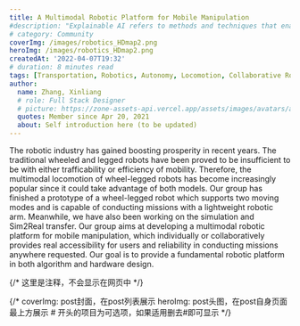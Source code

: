 ```yaml
---
title: A Multimodal Robotic Platform for Mobile Manipulation
#description: "Explainable AI refers to methods and techniques that enable humans."
# category: Community
coverImg: /images/robotics_HDmap2.png
heroImg: /images/robotics_HDmap2.png
createdAt: '2022-04-07T19:32'
# duration: 8 minutes read
tags: [Transportation, Robotics, Autonomy, Locomotion, Collaborative Robot]
author:
  name: Zhang, Xinliang
  # role: Full Stack Designer
  # picture: https://zone-assets-api.vercel.app/assets/images/avatars/avatar_2.jpg
  quotes: Member since Apr 20, 2021
  about: Self introduction here (to be updated)
---
```


The robotic industry has gained boosting prosperity in recent years. The traditional wheeled and legged robots 
have been proved to be insufficient to be with either trafficability or efficiency of mobility. Therefore, 
the multimodal locomotion of wheel-legged robots has become increasingly popular since it could take advantage 
of both models. Our group has finished a prototype of a wheel-legged robot which supports two moving modes and 
is capable of conducting missions with a lightweight robotic arm. Meanwhile, we have also been working on the 
simulation and Sim2Real transfer. Our group aims at developing a multimodal robotic platform for mobile manipulation, 
which individually or collaboratively provides real accessibility for users and reliability in conducting missions 
anywhere requested. Our goal is to provide a fundamental robotic platform in both algorithm and hardware design.

{/* 这里是注释，不会显示在网页中 */}

{/*
coverImg: post封面，在post列表展示
heroImg: post头图，在post自身页面最上方展示
\# 开头的项目为可选项，如果适用删去#即可显示
 */}
